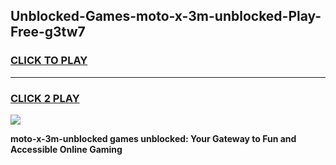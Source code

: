 
## Unblocked-Games-moto-x-3m-unblocked-Play-Free-g3tw7
<h3>
<a href="https://premium76.site?title=moto-x-3m-unblocked&ref=18A1">CLICK TO PLAY</a></h3>
<hr>

<h3>
<a href="https://premium76.site?title=moto-x-3m-unblocked&ref=18A1">CLICK 2 PLAY</a>
  
</h3>

<a href="https://premium76.site?title=moto-x-3m-unblocked&ref=18A1"><img src="https://clearcache.store/games.png"></a>


**moto-x-3m-unblocked games unblocked: Your Gateway to Fun and Accessible Online Gaming**

